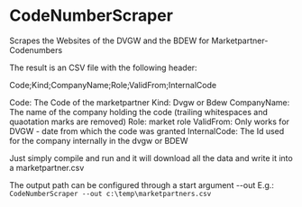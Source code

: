 # CodeNumberScraper

Scrapes the Websites of the DVGW and the BDEW for Marketpartner-Codenumbers

The result is an CSV file with the following header:

Code;Kind;CompanyName;Role;ValidFrom;InternalCode

Code: The Code of the marketpartner
Kind: Dvgw or Bdew
CompanyName: The name of the company holding the code (trailing whitespaces and quaotation marks are removed)
Role: market role
ValidFrom: Only works for DVGW - date from which the code was granted
InternalCode: The Id used for the company internally in the dvgw or BDEW

Just simply compile and run and it will download all the data and write it into a marketpartner.csv

The output path can be configured through a start argument --out
E.g.: `CodeNumberScraper --out c:\temp\marketpartners.csv`
